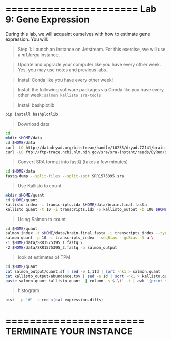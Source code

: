 ======================
Lab 9: Gene Expression
======================

During this lab, we will acquaint ourselves with how to estimate gene expression. You will:



> Step 1: Launch an instance on Jetstream. For this exercise, we will use a _m1.large_ instance.



> Update and upgrade your computer like you have every other week. Yes, you may use notes and previous labs..


> Install Conda like you have every other week!


> Install the following software packages via Conda like you have every other week: `salmon kallisto sra-tools`

> Install bashplotlib

```
pip install bashplotlib
```


>Download data

```bash
cd
mkdir $HOME/data
cd $HOME/data
curl -LO http://datadryad.org/bitstream/handle/10255/dryad.72141/brain.final.fasta
curl -LO ftp://ftp-trace.ncbi.nlm.nih.gov/sra/sra-instant/reads/ByRun/sra/SRR/SRR157/SRR1575395/SRR1575395.sra
```

> Convert SRA format into fastQ (takes a few minutes)

```bash
cd $HOME/data
fastq-dump --split-files --split-spot SRR1575395.sra
```


> Use Kallisto to count

```bash
mkdir $HOME/quant
cd $HOME/quant
kallisto index -i transcripts.idx $HOME/data/brain.final.fasta
kallisto quant -t 10 -i transcripts.idx -o kallisto_output -b 100 $HOME/data/SRR1575395_1.fastq $HOME/data/SRR1575395_2.fastq
```


> Using Salmon to count


```bash
cd $HOME/quant
salmon index -t $HOME/data/brain.final.fasta -i transcripts_index --type quasi -k 31
salmon quant -p 10 -i transcripts_index --seqBias --gcBias -l a \
-1 $HOME/data/SRR1575395_1.fastq \
-2 $HOME/data/SRR1575395_2.fastq -o salmon_output
```

> look at estimates of TPM

```bash
cd $HOME/quant
cat salmon_output/quant.sf | sed -e 1,11d | sort -nk1 > salmon.quant
cat kallisto_output/abundance.tsv | sed -e 1d | sort -nk1 > kallisto.quant
paste salmon.quant kallisto.quant  | column -s $'\t' -t | awk '{print $1 "\t" ($3-$9)/((($3+$9)/2)+.001)}' > expression.diffs
```

> histogram

```bash
hist  -p '#' -c red <(cat expression.diffs)
```

=======================
TERMINATE YOUR INSTANCE
=======================
